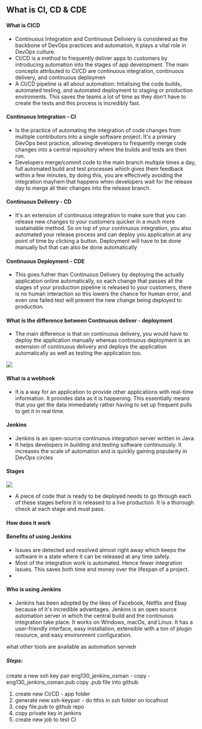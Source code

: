 ## What is CI, CD & CDE
#### What is CICD
- Continuous Integration and Continuous Deliviery is considered as the backbone of DevOps practices and automation, it plays a vital role in DevOps culture.
- CI/CD is a method to frequently deliver apps to customers by introducing automation into the stages of app development. The main concepts attributed to CI/CD are continuous integration, continuous delivery, and continuous deploymen
- A CI/CD pipeline is all about automation: Intialising the code builds, automated testing, and automated deployment to staging or production enviroments. This saves the teams a lot of time as they don't have to create the tests and this process is incredibly fast.

#### Continuous Integration - CI
- Is the practice of automating the integration of code changes from multiple contributors into a single software project. It's a primary DevOps best practice, allowing developers to frequently merge code changes into a central repository where the builds and tests are then run.
- Developers merge/commit code to the main branch multiple times a day, full automated build and test processes which gives them feedback within a few minutes, by doing this, you are effectively avoiding the integration mayhem that happens when developers wait for the release day to merge all their changes into the release branch.

#### Continuous Delivery - CD
- It's an extension of continuous integration to make sure that you can release new changes to your customers quicker in a much more sustainable method. So on top of your continuous integration, you also automated your release process and can deploy you application at any point of time by clicking a button. Deployment will have to be done manually but that can also be done automatically

#### Continuous Deployment - CDE
- This goes futher than Continuous Delivery by deploying the actually application online automatically, so each change that passes all the stages of your production pipeline is released to your customers, there is no human interaction so this lowers the chance for human error, and even one failed test will prevent the new change being deployed to production.

#### What is the difference between Continuous deliver - deployment
- The main difference is that on continuous delivery, you would have to deploy the application manually whereas continuous deployment is an extension of continuous delivery and deploys the application automatically as well as testing the application too.


![](https://miro.medium.com/max/612/0*DVSYJfjOJrCTzqUB.png)

#### What is a webhook
- It is a way for an application to provide other applications with real-time information. It provides data as it is happening. This essentially means that you get the data immediately rather having to set up frequent pulls to get it in real time.
#### Jenkins


- Jenkins is an open-source continuous integration server written in Java.
- It helps developers in building and testing software continuously. It increases the scale of automation and is quickly gaining popularity in DevOps circles

#### Stages
![](https://cloudaffaire.com/wp-content/uploads/2022/01/word-image-45.png)
- A piece of code that is ready to be deployed needs to go through each of these stages before it is released to a live production. It is a thorough check at each stage and must pass.

#### How does it work

#### Benefits of using Jenkins
- Issues are detected and resolved almost right away which keeps the software in a state where it can be released at any time safely.
- Most of the integration work is automated. Hence fewer integration issues. This saves both time and money over the lifespan of a project.
- 

#### Who is using Jenkins
- Jenkins has been adopted by the likes of Facebook, Netflix and Ebay because of it's incredible advantages. Jenkins is an open source automation server in which the central build and the continuous integration take place. It works on Windows, macOs, and Linux. It has a user-friendly interface, easy installation, extensible with a ton of plugin resource, and easy environment configuration.

what other tools are available as automation servedr

##### Steps:
create a new ssh key pair eng130_jenkins_osman - copy - eng130_jenkins_osman.pub
copy .pub file into github

1. create new CI/CD - app folder
2. generate new ssh-keypair - do tthis in ssh folder on localhost
3. copy file.pub to github repo
4. copy private key in jenkins
5. create new job to test CI